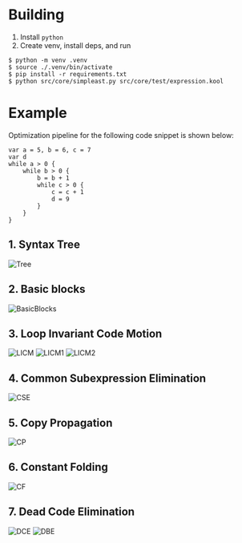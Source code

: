 Building
========

1. Install `python`
2. Create venv, install deps, and run
```
$ python -m venv .venv
$ source ./.venv/bin/activate
$ pip install -r requirements.txt
$ python src/core/simpleast.py src/core/test/expression.kool
```

# Example
Optimization pipeline for the following code snippet is shown below:
```
var a = 5, b = 6, c = 7
var d
while a > 0 {
    while b > 0 {
        b = b + 1
        while c > 0 {
            c = c + 1
            d = 9
        }
    }
}
```
## 1. Syntax Tree
![Tree](./img/tree.png)
## 2. Basic blocks
![BasicBlocks](./img/stage0.png)
## 3. Loop Invariant Code Motion
![LICM](./img/stage1.png)
![LICM1](./img/stage2.png)
![LICM2](./img/stage3.png)
## 4. Common Subexpression Elimination
![CSE](./img/stage4.png)
## 5. Copy Propagation
![CP](./img/stage5.png)
## 6. Constant Folding
![CF](./img/stage6.png)
## 7. Dead Code Elimination
![DCE](./img/stage7.png)
![DBE](./img/stage8.png)
